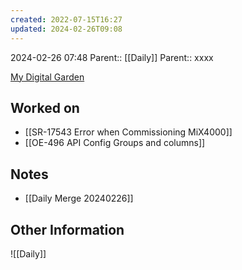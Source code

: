 ```yaml
---
created: 2022-07-15T16:27
updated: 2024-02-26T09:08
---
```

2024-02-26 07:48
Parent:: [[Daily]] 
Parent:: xxxx

[My Digital Garden](https://my-digital-garden-ten-inky.vercel.app/)

## Worked on

- [[SR-17543 Error when Commissioning MiX4000]]
- [[OE-496 API Config Groups and columns]]

## Notes

- [[Daily Merge 20240226]]

## Other Information

![[Daily]]
